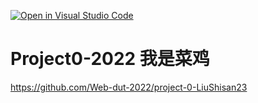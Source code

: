 [![Open in Visual Studio Code](https://classroom.github.com/assets/open-in-vscode-f059dc9a6f8d3a56e377f745f24479a46679e63a5d9fe6f495e02850cd0d8118.svg)](https://classroom.github.com/online_ide?assignment_repo_id=7313582&assignment_repo_type=AssignmentRepo)
# Project0-2022 我是菜鸡
https://github.com/Web-dut-2022/project-0-LiuShisan23

